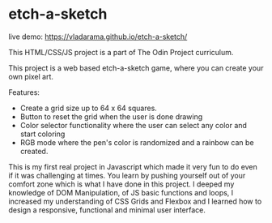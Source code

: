 # etch-a-sketch

live demo: https://vladarama.github.io/etch-a-sketch/

This HTML/CSS/JS project is a part of The Odin Project curriculum. 

This project is a web based etch-a-sketch game, where you can create your own pixel art.

Features:
* Create a grid size up to 64 x 64 squares.
* Button to reset the grid when the user is done drawing
* Color selector functionality where the user can select any color and start coloring
* RGB mode where the pen's color is randomized and a rainbow can be created.

This is my first real project in Javascript which made it very fun to do even if it was challenging at times. You learn by pushing yourself out of your comfort zone which is what I have done in this project. I deeped my knowledge of DOM Manipulation, of JS basic functions and loops, I increased my understanding of CSS Grids and Flexbox and I learned how to design a responsive, functional and minimal user interface.
